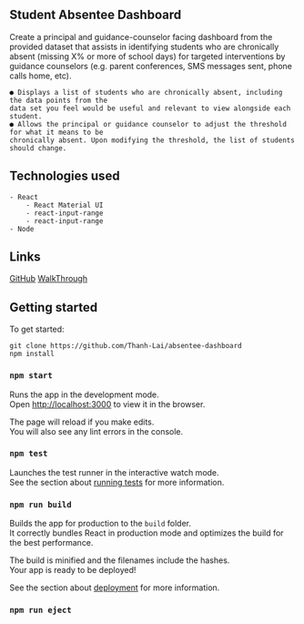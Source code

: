 
## Student Absentee Dashboard

Create a principal and guidance-counselor facing
dashboard from the provided dataset that assists in identifying students who are chronically
absent (missing X% or more of school days) for targeted interventions by guidance counselors
(e.g. parent conferences, SMS messages sent, phone calls home, etc).

    ● Displays a list of students who are chronically absent, including the data points from the
    data set you feel would be useful and relevant to view alongside each student.
    ● Allows the principal or guidance counselor to adjust the threshold for what it means to be
    chronically absent. Upon modifying the threshold, the list of students should change.

## Technologies used
    - React
        - React Material UI
        - react-input-range
        - react-input-range
    - Node

## Links
[GitHub](https://github.com/Thanh-Lai/absentee-dashboard)
[WalkThrough](https://www.youtube.com/watch?v=k2QrNapvalc&feature=youtu.be)


## Getting started

To get started:

```
git clone https://github.com/Thanh-Lai/absentee-dashboard
npm install
```

### `npm start`

Runs the app in the development mode.<br>
Open [http://localhost:3000](http://localhost:3000) to view it in the browser.

The page will reload if you make edits.<br>
You will also see any lint errors in the console.

### `npm test`

Launches the test runner in the interactive watch mode.<br>
See the section about [running tests](https://facebook.github.io/create-react-app/docs/running-tests) for more information.

### `npm run build`

Builds the app for production to the `build` folder.<br>
It correctly bundles React in production mode and optimizes the build for the best performance.

The build is minified and the filenames include the hashes.<br>
Your app is ready to be deployed!

See the section about [deployment](https://facebook.github.io/create-react-app/docs/deployment) for more information.

### `npm run eject`



